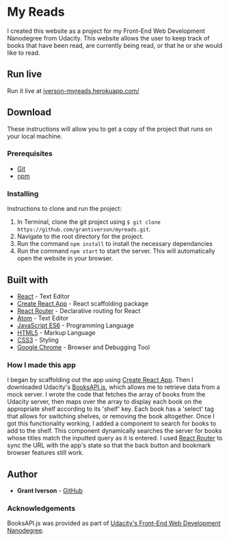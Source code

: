 # My Reads

I created this website as a project for my Front-End Web Development Nanodegree from Udacity. This website allows the user to keep track of books that have been read, are currently being read, or that he or she would like to read.

## Run live

Run it live at [iverson-myreads.herokuapp.com/](https://iverson-myreads.herokuapp.com/)

## Download

These instructions will allow you to get a copy of the project that runs on your local machine.

### Prerequisites

* [Git](https://git-scm.com/downloads)
* [npm](https://www.npmjs.com/get-npm)

### Installing

Instructions to clone and run the project:
1. In Terminal, clone the git project using `$ git clone https://github.com/grantiverson/myreads.git`.
2. Navigate to the root directory for the project.
3. Run the command `npm install` to install the necessary dependancies
3. Run the command `npm start` to start the server. This will automatically open the website in your browser.

## Built with

* [React](https://reactjs.org/) - Text Editor
* [Create React App](https://github.com/facebookincubator/create-react-app) - React scaffolding package
* [React Router](https://github.com/ReactTraining/react-router) - Declarative routing for React
* [Atom](https://atom.io) - Text Editor
* [JavaScript ES6](https://developer.mozilla.org/en-US/docs/Web/JavaScript) - Programming Language
* [HTML5](https://developer.mozilla.org/en-US/docs/Web/Guide/HTML/HTML5) - Markup Language
* [CSS3](https://developer.mozilla.org/en-US/docs/Web/CSS/CSS3) - Styling
* [Google Chrome](https://www.google.com/chrome/) - Browser and Debugging Tool

### How I made this app

I began by scaffolding out the app using [Create React App](https://github.com/facebookincubator/create-react-app). Then I downloaded Udacity's [BooksAPI.js](https://github.com/udacity/reactnd-project-myreads-starter/tree/master/src/booksAPI.js), which allows me to retrieve data from a mock server. I wrote the code that fetches the array of books from the Udacity server, then maps over the array to display each book on the appropriate shelf according to its 'shelf' key. Each book has a 'select' tag that allows for switching shelves, or removing the book altogether. Once I got this functionality working, I added a component to search for books to add to the shelf. This component dynamically searches the server for books whose titles match the inputted query as it is entered. I used [React Router](https://github.com/ReactTraining/react-router) to sync the URL with the app's state so that the back button and bookmark browser features still work.

## Author

* **Grant Iverson** - [GitHub](https://github.com/grantiverson)

### Acknowledgements

BooksAPI.js was provided as part of [Udacity's Front-End Web Development Nanodegree](https://www.udacity.com/course/front-end-web-developer-nanodegree--nd001?gclid=CjwKCAjwq_vWBRACEiwAEReprL6RuGAkBbe7XRljOzu9GYr_zQ70LKtonUz_Qev-z0rf07jmNrZNMRoCF9sQAvD_BwE).
